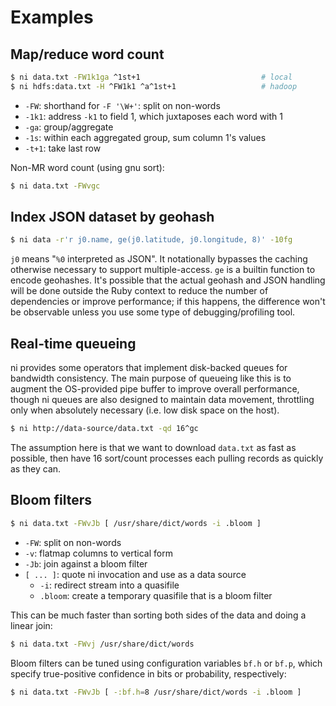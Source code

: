 # Examples
## Map/reduce word count
```sh
$ ni data.txt -FW1k1ga ^1st+1                           # local
$ ni hdfs:data.txt -H ^FW1k1 ^a^1st+1                   # hadoop
```

- `-FW`: shorthand for `-F '\W+'`: split on non-words
- `-1k1`: address `-k1` to field 1, which juxtaposes each word with 1
- `-ga`: group/aggregate
- `-1s`: within each aggregated group, sum column 1's values
- `-t+1`: take last row

Non-MR word count (using gnu sort):

```sh
$ ni data.txt -FWvgc
```

## Index JSON dataset by geohash
```sh
$ ni data -r'r j0.name, ge(j0.latitude, j0.longitude, 8)' -10fg
```

`j0` means "`%0` interpreted as JSON". It notationally bypasses the caching
otherwise necessary to support multiple-access. `ge` is a builtin function to
encode geohashes. It's possible that the actual geohash and JSON handling will
be done outside the Ruby context to reduce the number of dependencies or
improve performance; if this happens, the difference won't be observable unless
you use some type of debugging/profiling tool.

## Real-time queueing
ni provides some operators that implement disk-backed queues for bandwidth
consistency. The main purpose of queueing like this is to augment the
OS-provided pipe buffer to improve overall performance, though ni queues are
also designed to maintain data movement, throttling only when absolutely
necessary (i.e. low disk space on the host).

```sh
$ ni http://data-source/data.txt -qd 16^gc
```

The assumption here is that we want to download `data.txt` as fast as possible,
then have 16 sort/count processes each pulling records as quickly as they can.

## Bloom filters
```sh
$ ni data.txt -FWvJb [ /usr/share/dict/words -i .bloom ]
```

- `-FW`: split on non-words
- `-v`: flatmap columns to vertical form
- `-Jb`: join against a bloom filter
- `[ ... ]`: quote ni invocation and use as a data source
    - `-i`: redirect stream into a quasifile
    - `.bloom`: create a temporary quasifile that is a bloom filter

This can be much faster than sorting both sides of the data and doing a linear
join:

```sh
$ ni data.txt -FWvj /usr/share/dict/words
```

Bloom filters can be tuned using configuration variables `bf.h` or `bf.p`,
which specify true-positive confidence in bits or probability, respectively:

```sh
$ ni data.txt -FWvJb [ -:bf.h=8 /usr/share/dict/words -i .bloom ]
```
